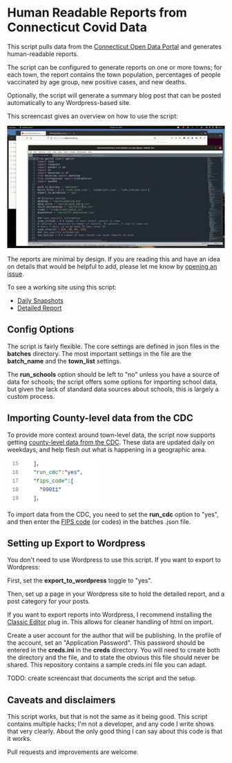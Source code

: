 # Human Readable Reports from Connecticut Covid Data

This script pulls data from the [Connecticut Open Data Portal](https://data.ct.gov/browse?tags=covid-19) and generates human-readable reports.

The script can be configured to generate reports on one or more towns; for each town, the report contains the town population, percentages of people vaccinated by age group, new positive cases, and new deaths.

Optionally, the script will generate a summary blog post that can be posted automatically to any Wordpress-based site.

This screencast gives an overview on how to use the script:

[![Screencast on using the script](https://github.com/billfitzgerald/ct_covid_data/blob/main/images/screencast.gif)](https://vimeo.com/manage/videos/656112279)

The reports are minimal by design. If you are reading this and have an idea on details that would be helpful to add, please let me know by [opening an issue](https://github.com/billfitzgerald/ct_covid_data/issues/new).

To see a working site using this script:

* [Daily Snapshots](https://www.oldlymecovid.org/category/lyme-old-lyme-daily-snapshot/)
* [Detailed Report](https://www.oldlymecovid.org/covid-case-rates-and-vaccination-information-for-lyme-and-old-lyme/)

## Config Options

The script is fairly flexible. The core settings are defined in json files in the **batches** directory. The most important settings in the file are the **batch_name** and the **town_list** settings. 

The **run_schools** option should be left to "no" unless you have a source of data for schools; the script offers some options for importing school data, but given the lack of standard data sources about schools, this is largely a custom process.

## Importing County-level data from the CDC

To provide more context around town-level data, the script now supports getting [county-level data from the CDC](https://data.cdc.gov/Public-Health-Surveillance/United-States-COVID-19-County-Level-of-Community-T/8396-v7yb). These data are updated daily on weekdays, and help flesh out what is happening in a geographic area.

![Import CDC data](https://github.com/billfitzgerald/ct_covid_data/blob/main/images/county_data.png "Set the values to import CDC data")

To import data from the CDC, you need to set the **run_cdc** option to "yes", and then enter the [FIPS code](https://en.wikipedia.org/wiki/Federal_Information_Processing_Standard_state_code) (or codes) in the batches .json file.

## Setting up Export to Wordpress

You don't need to use Wordpress to use this script. If you want to export to Wordpress: 

First, set the **export_to_wordpress** toggle to "yes".

Then, set up a page in your Wordpress site to hold the detailed report, and a post category for your posts.

If you want to export reports into Wordpress, I recommend installing the [Classic Editor](https://wordpress.org/plugins/classic-editor/) plug in. This allows for cleaner handling of html on import.

Create a user account for the author that will be publishing. In the profile of the account, set an "Application Password". This password should be entered in the **creds.ini** in the **creds** directory. You will need to create both the directory and the file, and to state the obvious this file should never be shared. This repository contains a sample creds.ini file you can adapt.

TODO: create screencast that documents the script and the setup.

## Caveats and disclaimers

This script works, but that is not the same as it being good. This script contains multiple hacks; I'm not a developer, and any code I write shows that very clearly. About the only good thing I can say about this code is that it works.

Pull requests and improvements are welcome. 

